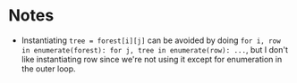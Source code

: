 # Notes

* Instantiating `tree = forest[i][j]` can be avoided by doing `for i, row in enumerate(forest): for j, tree in enumerate(row): ...`, but I don't like instantiating row since we're not using it except for enumeration in the outer loop.